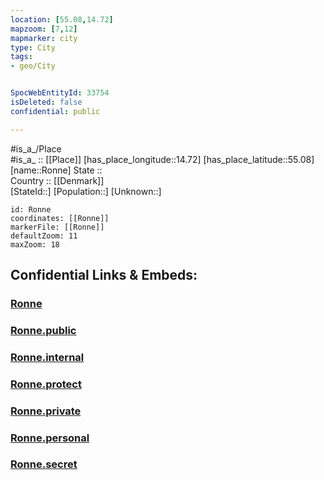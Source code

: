 ```yaml
---
location: [55.08,14.72] 
mapzoom: [7,12] 
mapmarker: city 
type: City
tags:
- geo/City


SpocWebEntityId: 33754
isDeleted: false
confidential: public

---
```

#is_a_/Place  
#is_a_ :: [[Place]] 
[has_place_longitude::14.72] 
[has_place_latitude::55.08] 
[name::Ronne] 
State ::  
Country :: [[Denmark]]  
[StateId::] 
[Population::] 
[Unknown::] 


```leaflet
id: Ronne
coordinates: [[Ronne]] 
markerFile: [[Ronne]] 
defaultZoom: 11 
maxZoom: 18
```


## Confidential Links & Embeds: 

### [Ronne](/_Standards/Earth/Continent/Europe/Europe~North/Denmark/Regions~Denmark/Hovedstaden/City/Ronne.md) 

### [Ronne.public](/_public/Earth/Continent/Europe/Europe~North/Denmark/Regions~Denmark/Hovedstaden/City/Ronne.public.md) 

### [Ronne.internal](/_internal/Earth/Continent/Europe/Europe~North/Denmark/Regions~Denmark/Hovedstaden/City/Ronne.internal.md) 

### [Ronne.protect](/_protect/Earth/Continent/Europe/Europe~North/Denmark/Regions~Denmark/Hovedstaden/City/Ronne.protect.md) 

### [Ronne.private](/_private/Earth/Continent/Europe/Europe~North/Denmark/Regions~Denmark/Hovedstaden/City/Ronne.private.md) 

### [Ronne.personal](/_personal/Earth/Continent/Europe/Europe~North/Denmark/Regions~Denmark/Hovedstaden/City/Ronne.personal.md) 

### [Ronne.secret](/_secret/Earth/Continent/Europe/Europe~North/Denmark/Regions~Denmark/Hovedstaden/City/Ronne.secret.md)

